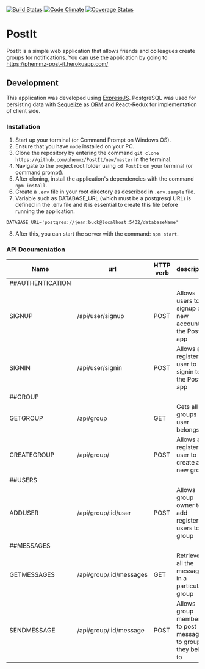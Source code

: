 [![Build Status](https://travis-ci.org/phemmz/PostIt.svg?branch=develop)](https://travis-ci.org/phemmz/PostIt) [![Code Climate](https://codeclimate.com/github/phemmz/PostIt/badges/gpa.svg)](https://codeclimate.com/github/phemmz/PostIt) [![Coverage Status](https://coveralls.io/repos/github/phemmz/PostIt/badge.svg?branch=develop)](https://coveralls.io/github/phemmz/PostIt?branch=develop)

# PostIt
PostIt is a simple web application that allows friends and colleagues create groups for notifications.
You can use the application by going to https://phemmz-post-it.herokuapp.com/

## Development

This application was developed using [ExpressJS](http://expressjs.com). PostgreSQL was used for persisting data with [Sequelize](https://http://docs.sequelizejs.com) as [ORM](https://en.wikipedia.org/wiki/Object-relational_mapping) and React-Redux for implementation of client side.

### Installation
1. Start up your terminal (or Command Prompt on Windows OS).
2. Ensure that you have `node` installed on your PC.
3. Clone the repository by entering the command `git clone https://github.com/phemmz/PostIt/new/master` in the terminal.
4. Navigate to the project root folder using `cd PostIt` on your terminal (or command prompt).
5. After cloning, install the application's dependencies with the command `npm install`.
6. Create a `.env` file in your root directory as described in `.env.sample` file.
7. Variable such as DATABASE_URL (which must be a postgresql URL) is defined in the .env file and it is essential to create this file before running the application.
```
DATABASE_URL='postgres://jean:buck@localhost:5432/databaseName'
```
8. After this, you can start the server with the command: `npm start`.

### API Documentation

Name   |     url       |     HTTP verb      |     description
------ | ------------- | -------------- | -------------------
##AUTHENTICATION |
SIGNUP     |  /api/user/signup     |     POST     |     Allows users to signup a new account on the PostIt app
SIGNIN     |    /api/user/signin   |    POST      |    Allows a registered user to signin to the PostIt app
##GROUP |
GETGROUP     |    /api/group   |    GET      |    Gets all the groups a user belongs to.
CREATEGROUP     |  /api/group/     |     POST     |     Allows a registered user to create a new group
##USERS |
ADDUSER     |  /api/group/:id/user     |     POST     |     Allows group owner to add registered users to his group
##MESSAGES |
GETMESSAGES    |    /api/group/:id/messages   |    GET      |    Retrieves all the messages in a particular group
SENDMESSAGE     |  /api/group/:id/message     |     POST     |     Allows group members to post messages to groups they belong to

